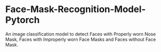 # Face-Mask-Recognition-Model-Pytorch
An image classification model to detect Faces with Properly worn Nose Mask, Faces with Improperly worn Face Masks and Faces without Face Mask.
